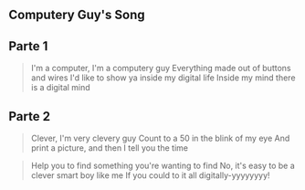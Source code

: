 
Computery Guy's Song
---
Parte 1
---

> I'm a computer, I'm a computery guy
Everything made out of buttons and wires
I'd like to show ya inside my digital life
Inside my mind there is a digital mind

Parte 2
---

> Clever, I'm very clevery guy
Count to a 50 in the blink of my eye
And print a picture, and then I tell you the time

> Help you to find something you're wanting to find
No, it's easy to be a clever smart boy like me
If you could to it all digitally-yyyyyyyy!
